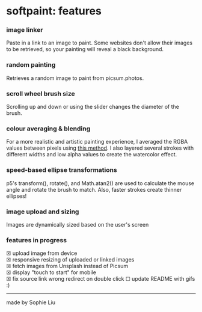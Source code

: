 softpaint: features
=================


### image linker

Paste in a link to an image to paint. Some websites don't allow their images to be retrieved, so your painting will reveal a black background.  

### random painting

Retrieves a random image to paint from picsum.photos. 

### scroll wheel brush size

Scrolling up and down or using the slider changes the diameter of the brush.

### colour averaging & blending

For a more realistic and artistic painting experience, I averaged the RGBA values between pixels using [this method](https://sighack.com/post/averaging-rgb-colors-the-right-way). 
I also layered several strokes with different widths and low alpha values to create the watercolor effect.

### speed-based ellipse transformations
p5's transform(), rotate(), and Math.atan2() are used to calculate the mouse angle and rotate the brush to match.
Also, faster strokes create thinner ellipses!

### image upload and sizing
Images are dynamically sized based on the user's screen

### features in progress
☒ upload image from device  
☒ responsive resizing of uploaded or linked images  
☒ fetch images from Unsplash instead of Picsum  
☒ display "touch to start" for mobile  
☒ fix source link wrong redirect on double click
☐ update README with gifs :)

-------------------

made by Sophie Liu
